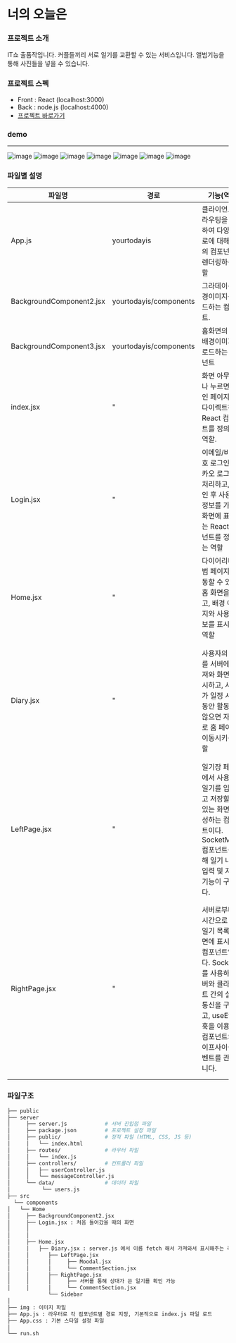 # 너의 오늘은 

### 프로젝트 소개 
 IT쇼 출품작입니다. 커플들끼리 서로 일기를 교환할 수 있는 서비스입니다. 앨범기능을 통해 사진들을 넣을 수 있습니다. 
 
### 프로젝트 스펙 
- Front : React (localhost:3000)
- Back : node.js (localhost:4000)
- [프로젝트 바로가기]()

### demo 
---
![image](https://github.com/rambus2006/ITSHOW/assets/101540710/ff344331-d786-460f-96a3-0a0fc326e7e9)
![image](https://github.com/rambus2006/ITSHOW/assets/101540710/5dde4268-6324-4a5b-ac77-7b3aa16ab017)
![image](https://github.com/rambus2006/ITSHOW/assets/101540710/975caa28-2838-4e70-9cca-8e155808afcb)
![image](https://github.com/rambus2006/ITSHOW/assets/101540710/151e598b-ab9f-4077-a3d6-6f81c59663fe)
![image](https://github.com/rambus2006/ITSHOW/assets/101540710/d989f1d6-88c2-43f1-b2f4-17b8c5999a0d)
![image](https://github.com/rambus2006/ITSHOW/assets/101540710/96bba69b-a2d0-4f1b-8e89-7eafcacb22bd)
![image](https://github.com/rambus2006/ITSHOW/assets/101540710/042c16b2-605c-4287-997b-47f8c71e417a)




### 파일별 설명 
| 파일명| 경로 | 기능(역할) | 사용툴 or 명령어 |
|---|---|---|---|
|App.js|yourtodayis| 클라이언트 측 라우팅을 설정하여 다양한 경로에 대해 각각의 컴포넌트를 렌더링하는 역할 | { BrowserRouter, Routes, Route } from 'react-router-dom'|
|BackgroundComponent2.jsx| yourtodayis/components | 그라데이션배경이미지를 로드하는 컴포넌트. | - |
|BackgroundComponent3.jsx| yourtodayis/components | 홈화면의 남색 배경이미지를 로드하는 컴포넌트 | - |
|index.jsx| " | 화면 아무곳이나 누르면 로그인 페이지로 리다이렉트하는 React 컴포넌트를 정의하는 역할.| - |
|Login.jsx| " | 이메일/비밀번호 로그인과 카카오 로그인을 처리하고, 로그인 후 사용자 정보를 가져와 화면에 표시하는 React 컴포넌트를 정의하는 역할|useState(): 상태관리, useEffect(): 컴포넌트가 렌더링 될 때마다 특정작업을 실행할 수 있게 하는 훅|
|Home.jsx| " | 다이어리나 앨범 페이지로 이동할 수 있는 홈 화면을 만들고, 배경 이미지와 사용자 정보를 표시하는 역할| useState: 이메일, 비번, 로그인 후 상태를 관리 | 
|Diary.jsx| " | 사용자의 일기를 서버에서 가져와 화면에 표시하고, 사용자가 일정 시간 동안 활동하지 않으면 자동으로 홈 페이지로 이동시키는 역할 | useState:diaryEntries라는 상태를 선언하고, 이 상태는 일기 데이터를 저장/useEffect: 컴포넌트가 처음 렌더링될 때 일기 데이터를 가져오고,사용자의 활동을 감지하고, 사용자가 활동할 때마다 타이머를 초기화한다./useRef:타이머를 참조하고, 이를 통해 타이머를 초기화하거나 제거하는 역할을 한다.|
|LeftPage.jsx | " | 일기장 페이지에서 사용자가 일기를 입력하고 저장할 수 있는 화면을 구성하는 컴포넌트이다. SocketModel 컴포넌트를 통해 일기 내용 입력 및 저장 기능이 구현된다.|useState :diaryText 상태를 생성하고, 해당 상태를 업데이트할 수 있는 setDiaryText 함수를 제공한다.|
|RightPage.jsx| " |서버로부터 실시간으로 받은 일기 목록을 화면에 표시하는 컴포넌트입니다. Socket.io를 사용하여 서버와 클라이언트 간의 실시간 통신을 구현하고, useEffect 훅을 이용하여 컴포넌트의 라이프사이클 이벤트를 관리합니다.|Socket.io:클라이언트에서 서버와의 실시간 통신을 위해 Socket.io 클라이언트를 설정 / useState: diaries라는 상태 변수를 선언하고, 초기값은 빈 배열([])로 설정한다. 이 상태는 서버로부터 받은 일기 목록을 관리한다./useEffect :socket.on('diarySaved', ...)은 서버에서 'diarySaved'라는 이벤트를 수신하여 새로운 일기가 저장될 때마다 실행되고, 새로운 일기는 상태에 추가된다.socket.off('diarySaved')는 컴포넌트가 언마운트될 때 이벤트 리스너를 정리한다. 



### 파일구조
```bash
├── public 
├── server
│     ├── server.js            # 서버 진입점 파일
│     ├── package.json         # 프로젝트 설정 파일
│     ├── public/              # 정적 파일 (HTML, CSS, JS 등)
│     │   └── index.html
│     ├── routes/              # 라우터 파일
│     │   └── index.js
│     ├── controllers/         # 컨트롤러 파일
│     │   ├── userController.js
│     │   └── messageController.js
│     └── data/                # 데이터 파일
│          └── users.js
├── src
  └── components
│   └── Home
│     ├── BackgroundComponent2.jsx
│     ├── Login.jsx : 처음 들어갔을 때의 화면
│     │
│     │
│     ├── Home.jsx 
│     │   ├── Diary.jsx : server.js 에서 이름 fetch 해서 가져와서 표시해주는 리액트 코드 
│     │      ├── LeftPage.jsx
│     │      │     ├── Moodal.jsx
│     │      │     └── CommentSection.jsx
│     │      ├── RightPage.jsx
│     │      │     ├── 서버를 통해 상대가 쓴 일기를 확인 가능 
│     │      │     └── CommentSection.jsx
             └── Sidebar
│     
├── img : 이미지 파일 
├── App.js : 라우터로 각 컴포넌트별 경로 지정, 기본적으로 index.js 파일 로드 
├── App.css : 기본 스타일 설정 파일
│   
└── run.sh
``` 
